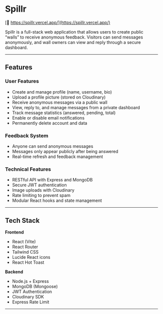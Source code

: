 # Spillr  
[🔗 https://spillr.vercel.app/](https://spillr.vercel.app/)

Spillr is a full-stack web application that allows users to create public “walls” to receive anonymous feedback. Visitors can send messages anonymously, and wall owners can view and reply through a secure dashboard.

---

## Features

### User Features
- Create and manage profile (name, username, bio)
- Upload a profile picture (stored on Cloudinary)
- Receive anonymous messages via a public wall
- View, reply to, and manage messages from a private dashboard
- Track message statistics (answered, pending, total)
- Enable or disable email notifications
- Permanently delete account and data

### Feedback System
- Anyone can send anonymous messages
- Messages only appear publicly after being answered
- Real-time refresh and feedback management


### Technical Features
- RESTful API with Express and MongoDB
- Secure JWT authentication
- Image uploads with Cloudinary
- Rate limiting to prevent spam
- Modular React hooks and state management

---

## Tech Stack

**Frontend**
- React (Vite)
- React Router
- Tailwind CSS
- Lucide React icons
- React Hot Toast

**Backend**
- Node.js + Express
- MongoDB (Mongoose)
- JWT Authentication
- Cloudinary SDK
- Express Rate Limit

---


